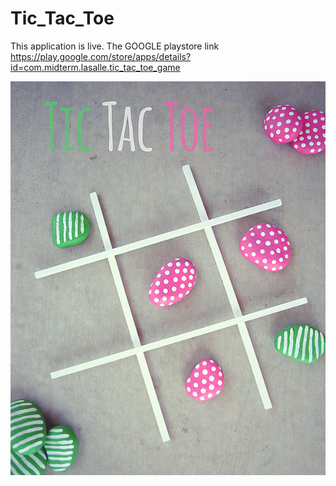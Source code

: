# Tic_Tac_Toe

This application is live. The GOOGLE playstore link https://play.google.com/store/apps/details?id=com.midterm.lasalle.tic_tac_toe_game

![](https://github.com/guru-gill/Tic_Tac_Toe/blob/master/app/src/main/res/drawable/tic.jpg)
